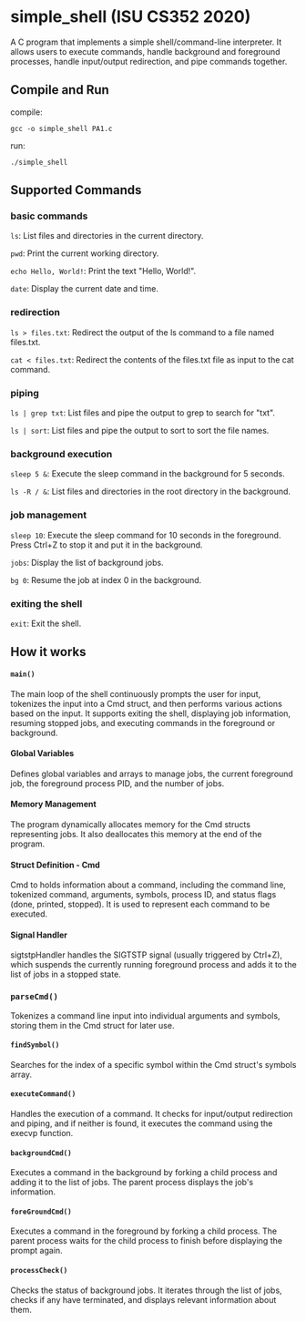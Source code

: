 # simple_shell (ISU CS352 2020)
A C program that implements a simple shell/command-line interpreter. It allows users to execute commands, handle background and foreground processes, handle input/output redirection, and pipe commands together. 



## Compile and Run
compile: 
```
gcc -o simple_shell PA1.c
```
run: 
```
./simple_shell
```

## Supported Commands

### basic commands 
`ls`: List files and directories in the current directory.

`pwd`: Print the current working directory.

`echo Hello, World!`: Print the text "Hello, World!".

`date`: Display the current date and time.


### redirection
`ls > files.txt`: Redirect the output of the ls command to a file named files.txt.

`cat < files.txt`: Redirect the contents of the files.txt file as input to the cat command.


### piping
`ls | grep txt`: List files and pipe the output to grep to search for "txt".

`ls | sort`: List files and pipe the output to sort to sort the file names.


### background execution
`sleep 5 &`: Execute the sleep command in the background for 5 seconds.

`ls -R / &`: List files and directories in the root directory in the background.


### job management
`sleep 10`: Execute the sleep command for 10 seconds in the foreground. Press Ctrl+Z to stop it and put it in the background.

`jobs`: Display the list of background jobs.

`bg 0`: Resume the job at index 0 in the background.


### exiting the shell
`exit`: Exit the shell.

## How it works

#### `main()`
The main loop of the shell continuously prompts the user for input, tokenizes the input into a Cmd struct, and then performs various actions based on the input. It supports exiting the shell, displaying job information, resuming stopped jobs, and executing commands in the foreground or background.

#### Global Variables
Defines global variables and arrays to manage jobs, the current foreground job, the foreground process PID, and the number of jobs.


#### Memory Management
The program dynamically allocates memory for the Cmd structs representing jobs. It also deallocates this memory at the end of the program.


#### Struct Definition - Cmd
Cmd to holds information about a command, including the command line, tokenized command, arguments, symbols, process ID, and status flags (done, printed, stopped). It is used to represent each command to be executed.

#### Signal Handler 
sigtstpHandler handles the SIGTSTP signal (usually triggered by Ctrl+Z), which suspends the currently running foreground process and adds it to the list of jobs in a stopped state.

### `parseCmd()`
Tokenizes a command line input into individual arguments and symbols, storing them in the Cmd struct for later use.

#### `findSymbol()`
Searches for the index of a specific symbol within the Cmd struct's symbols array.

#### `executeCommand()`
Handles the execution of a command. It checks for input/output redirection and piping, and if neither is found, it executes the command using the execvp function.

#### `backgroundCmd()`
Executes a command in the background by forking a child process and adding it to the list of jobs. The parent process displays the job's information.

#### `foreGroundCmd()`
Executes a command in the foreground by forking a child process. The parent process waits for the child process to finish before displaying the prompt again.

#### `processCheck()`
Checks the status of background jobs. It iterates through the list of jobs, checks if any have terminated, and displays relevant information about them.
